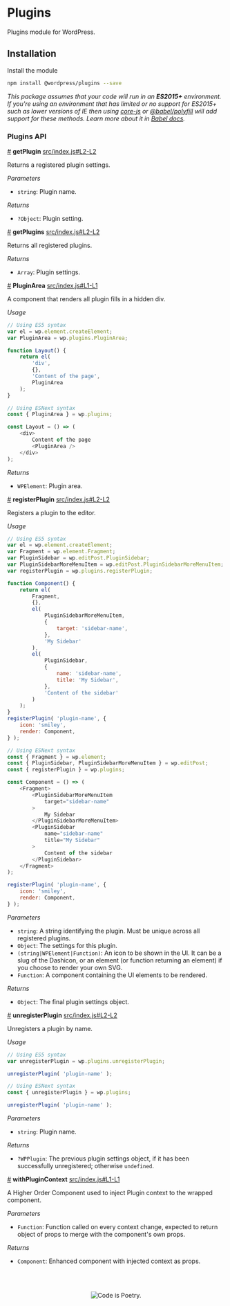 # Plugins

Plugins module for WordPress.

## Installation

Install the module

```bash
npm install @wordpress/plugins --save
```

_This package assumes that your code will run in an **ES2015+** environment. If you're using an environment that has limited or no support for ES2015+ such as lower versions of IE then using [core-js](https://github.com/zloirock/core-js) or [@babel/polyfill](https://babeljs.io/docs/en/next/babel-polyfill) will add support for these methods. Learn more about it in [Babel docs](https://babeljs.io/docs/en/next/caveats)._

### Plugins API

<!-- START TOKEN(Autogenerated API docs) -->

<a href="#getplugin">#</a> **getPlugin** [src/index.js#L2-L2](src/index.js#L2-L2)

Returns a registered plugin settings.

_Parameters_

-   `string`: Plugin name.

_Returns_

-   `?Object`: Plugin setting.

<a href="#getplugins">#</a> **getPlugins** [src/index.js#L2-L2](src/index.js#L2-L2)

Returns all registered plugins.

_Returns_

-   `Array`: Plugin settings.

<a href="#pluginarea">#</a> **PluginArea** [src/index.js#L1-L1](src/index.js#L1-L1)

A component that renders all plugin fills in a hidden div.

_Usage_

```js
// Using ES5 syntax
var el = wp.element.createElement;
var PluginArea = wp.plugins.PluginArea;

function Layout() {
	return el(
		'div',
		{},
		'Content of the page',
		PluginArea
	);
}
```

```js
// Using ESNext syntax
const { PluginArea } = wp.plugins;

const Layout = () => (
	<div>
		Content of the page
		<PluginArea />
	</div>
);
```

_Returns_

-   `WPElement`: Plugin area.

<a href="#registerplugin">#</a> **registerPlugin** [src/index.js#L2-L2](src/index.js#L2-L2)

Registers a plugin to the editor.

_Usage_

```js
// Using ES5 syntax
var el = wp.element.createElement;
var Fragment = wp.element.Fragment;
var PluginSidebar = wp.editPost.PluginSidebar;
var PluginSidebarMoreMenuItem = wp.editPost.PluginSidebarMoreMenuItem;
var registerPlugin = wp.plugins.registerPlugin;

function Component() {
	return el(
		Fragment,
		{},
		el(
			PluginSidebarMoreMenuItem,
			{
				target: 'sidebar-name',
			},
			'My Sidebar'
		),
		el(
			PluginSidebar,
			{
				name: 'sidebar-name',
				title: 'My Sidebar',
			},
			'Content of the sidebar'
		)
	);
}
registerPlugin( 'plugin-name', {
	icon: 'smiley',
	render: Component,
} );
```

```js
// Using ESNext syntax
const { Fragment } = wp.element;
const { PluginSidebar, PluginSidebarMoreMenuItem } = wp.editPost;
const { registerPlugin } = wp.plugins;

const Component = () => (
	<Fragment>
		<PluginSidebarMoreMenuItem
			target="sidebar-name"
		>
			My Sidebar
		</PluginSidebarMoreMenuItem>
		<PluginSidebar
			name="sidebar-name"
			title="My Sidebar"
		>
			Content of the sidebar
		</PluginSidebar>
	</Fragment>
);

registerPlugin( 'plugin-name', {
	icon: 'smiley',
	render: Component,
} );
```

_Parameters_

-   `string`: A string identifying the plugin. Must be unique across all registered plugins.
-   `Object`: The settings for this plugin.
-   `(string|WPElement|Function)`: An icon to be shown in the UI. It can be a slug of the Dashicon, or an element (or function returning an element) if you choose to render your own SVG.
-   `Function`: A component containing the UI elements to be rendered.

_Returns_

-   `Object`: The final plugin settings object.

<a href="#unregisterplugin">#</a> **unregisterPlugin** [src/index.js#L2-L2](src/index.js#L2-L2)

Unregisters a plugin by name.

_Usage_

```js
// Using ES5 syntax
var unregisterPlugin = wp.plugins.unregisterPlugin;

unregisterPlugin( 'plugin-name' );
```

```js
// Using ESNext syntax
const { unregisterPlugin } = wp.plugins;

unregisterPlugin( 'plugin-name' );
```

_Parameters_

-   `string`: Plugin name.

_Returns_

-   `?WPPlugin`: The previous plugin settings object, if it has been successfully unregistered; otherwise `undefined`.

<a href="#withplugincontext">#</a> **withPluginContext** [src/index.js#L1-L1](src/index.js#L1-L1)

A Higher Order Component used to inject Plugin context to the
wrapped component.

_Parameters_

-   `Function`: Function called on every context change, expected to return object of props to merge with the component's own props.

_Returns_

-   `Component`: Enhanced component with injected context as props.


<!-- END TOKEN(Autogenerated API docs) -->

<br/><br/><p align="center"><img src="https://s.w.org/style/images/codeispoetry.png?1" alt="Code is Poetry." /></p>
